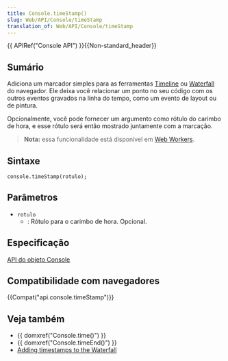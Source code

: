 ```yaml
---
title: Console.timeStamp()
slug: Web/API/Console/timeStamp
translation_of: Web/API/Console/timeStamp
---
```

{{ APIRef("Console API") }}{{Non-standard_header}}

## Sumário

Adiciona um marcador simples para as ferramentas [Timeline](https://developer.chrome.com/devtools/docs/timeline) ou [Waterfall](/pt-BR/docs/Tools/Performance/Waterfall) do navegador. Ele deixa você relacionar um ponto no seu código com os outros eventos gravados na linha do tempo, como um evento de layout ou de pintura.

Opcionalmente, você pode fornecer um argumento como rótulo do carimbo de hora, e esse rótulo será então mostrado juntamente com a marcação.

> **Nota:** essa funcionalidade está disponível em [Web Workers](/pt-BR/docs/Web/API/Web_Workers_API).

## Sintaxe

```
console.timeStamp(rotulo);
```

## Parâmetros

- `rotulo`
  - : Rótulo para o carimbo de hora. Opcional.

## Especificação

[API do objeto Console](https://github.com/DeveloperToolsWG/console-object/blob/master/api.md#consoletimestamplabel)

## Compatibilidade com navegadores

{{Compat("api.console.timeStamp")}}

## Veja também

- {{ domxref("Console.time()") }}
- {{ domxref("Console.timeEnd()") }}
- [Adding timestamps to the Waterfall](/pt-BR/docs/Tools/Performance/Waterfall#Timestamp_markers)
